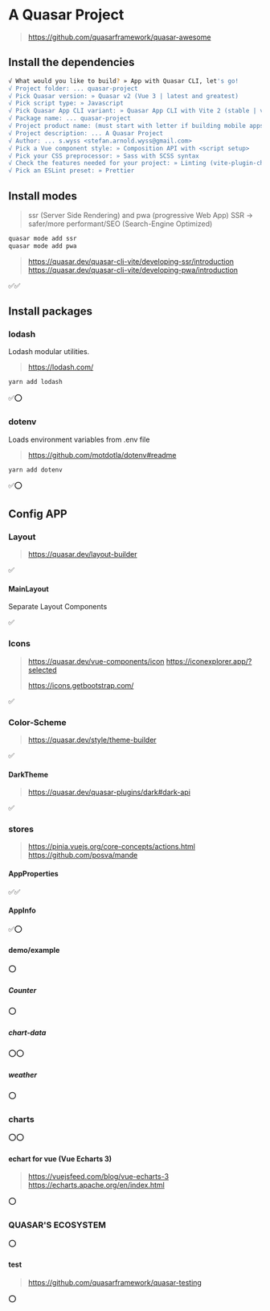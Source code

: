# A Quasar Project
> https://github.com/quasarframework/quasar-awesome
## Install the dependencies
```bash
√ What would you like to build? » App with Quasar CLI, let's go!
√ Project folder: ... quasar-project
√ Pick Quasar version: » Quasar v2 (Vue 3 | latest and greatest)
√ Pick script type: » Javascript
√ Pick Quasar App CLI variant: » Quasar App CLI with Vite 2 (stable | v1)
√ Package name: ... quasar-project
√ Project product name: (must start with letter if building mobile apps) ... Quasar App
√ Project description: ... A Quasar Project
√ Author: ... s.wyss <stefan.arnold.wyss@gmail.com>
√ Pick a Vue component style: » Composition API with <script setup>
√ Pick your CSS preprocessor: » Sass with SCSS syntax
√ Check the features needed for your project: » Linting (vite-plugin-checker + ESLint), State Management (Pinia), axios, vue-i18n
√ Pick an ESLint preset: » Prettier
```

## Install modes
> ssr (Server Side Rendering) and pwa (progressive Web App)
SSR -> safer/more performant/SEO (Search-Engine Optimized)
```bash
quasar mode add ssr
quasar mode add pwa
```
> https://quasar.dev/quasar-cli-vite/developing-ssr/introduction
> https://quasar.dev/quasar-cli-vite/developing-pwa/introduction

✅✅

## Install packages
### lodash
Lodash modular utilities.
> https://lodash.com/

```bash
yarn add lodash
```
✅⭕

### dotenv
Loads environment variables from .env file
> https://github.com/motdotla/dotenv#readme

```bash
yarn add dotenv
```
✅⭕
## Config APP

### Layout
> https://quasar.dev/layout-builder

✅

#### MainLayout
Separate Layout Components

✅

### Icons
> https://quasar.dev/vue-components/icon
> https://iconexplorer.app/?selected
> 
> https://icons.getbootstrap.com/

✅

### Color-Scheme
> https://quasar.dev/style/theme-builder

✅

#### DarkTheme
> https://quasar.dev/quasar-plugins/dark#dark-api

✅

### stores
> https://pinia.vuejs.org/core-concepts/actions.html
> https://github.com/posva/mande

#### AppProperties
✅✅
#### AppInfo
✅⭕
#### demo/example
⭕
##### Counter
⭕
##### chart-data
⭕⭕
##### weather
⭕
### charts
⭕⭕
#### echart for vue (Vue Echarts 3)
> https://vuejsfeed.com/blog/vue-echarts-3
> https://echarts.apache.org/en/index.html

⭕
### QUASAR'S ECOSYSTEM
⭕
#### test
> https://github.com/quasarframework/quasar-testing

⭕